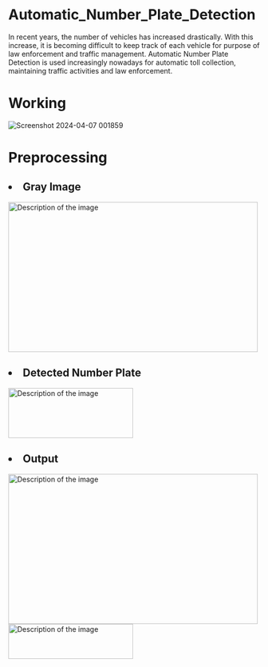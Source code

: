 # Automatic_Number_Plate_Detection
In recent years, the number of vehicles has increased drastically. With this increase, it is 
becoming difficult to keep track of each vehicle for purpose of law enforcement and traffic 
management. Automatic Number Plate Detection is used increasingly nowadays for automatic toll 
collection, maintaining traffic activities and law enforcement. 

# Working
![Screenshot 2024-04-07 001859](https://github.com/Dhruvil03/Automatic_Number_Plate_Detection/assets/90698427/51bbc270-4e89-4dbb-b90f-14c550d580e7)

# Preprocessing
<h2><li>Gray Image</li></h2>
<!-- ![image](https://github.com/Dhruvil03/Computer_Vision/assets/90698427/e2d8ca84-9a22-4dc9-947f-c2c51f622d22) -->
<img src="https://github.com/Dhruvil03/Computer_Vision/assets/90698427/e2d8ca84-9a22-4dc9-947f-c2c51f622d22" alt="Description of the image" width="500" height="300">
<h2><li>Detected Number Plate</li></h2>
<!-- ![Screenshot 2024-04-20 000734](https://github.com/Dhruvil03/Automatic_Number_Plate_Detection/assets/90698427/8b98b1a4-4f60-4791-9d0f-4a60f0627b6c) -->
<img src="https://github.com/Dhruvil03/Automatic_Number_Plate_Detection/assets/90698427/8b98b1a4-4f60-4791-9d0f-4a60f0627b6c" alt="Description of the image" width="250" height="100">
<h2><li>Output</li></h2>
<!-- ![Screenshot 2024-04-20 001509](https://github.com/Dhruvil03/Automatic_Number_Plate_Detection/assets/90698427/c63950cd-b26c-4400-8ecb-db41c5aa8913) -->
<img src="https://github.com/Dhruvil03/Automatic_Number_Plate_Detection/assets/90698427/c63950cd-b26c-4400-8ecb-db41c5aa8913" alt="Description of the image" width="500" height="300">
<br>
<!-- ![Screenshot 2024-04-20 001738](https://github.com/Dhruvil03/Automatic_Number_Plate_Detection/assets/90698427/9cf4af16-88c5-4c27-8c87-5448761e6cde) -->
<img src="https://github.com/Dhruvil03/Automatic_Number_Plate_Detection/assets/90698427/9cf4af16-88c5-4c27-8c87-5448761e6cde" alt="Description of the image" width="250" height="70">

